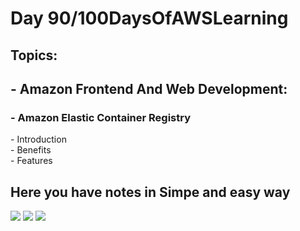 <h1>Day 90/100DaysOfAWSLearning</h1>


<h2>Topics:</h2>


<h2> - Amazon Frontend And Web Development: </h2>
  <h3> - Amazon Elastic Container Registry </h3>
          - Introduction <br>
          - Benefits <br>
          - Features <br>
          
   
   <h2> Here you have notes in Simpe and easy way </h2>
   
   <img src = "https://github.com/thetechgirlgita/100-days-of-aws-learning/blob/master/Images/Day9/9_1.jpg?raw=true">
   <img src = "https://github.com/thetechgirlgita/100-days-of-aws-learning/blob/master/Images/Day9/9_2.jpg?raw=true">
   <img src = "https://github.com/thetechgirlgita/100-days-of-aws-learning/blob/master/Images/Day9/9_3.jpg?raw=true">
